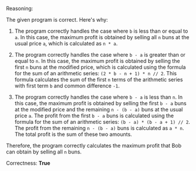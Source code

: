 Reasoning:

The given program is correct. Here's why:

1. The program correctly handles the case where `b` is less than or equal to `a`. In this case, the maximum profit is obtained by selling all `n` buns at the usual price `a`, which is calculated as `n * a`.

2. The program correctly handles the case where `b - a` is greater than or equal to `n`. In this case, the maximum profit is obtained by selling the first `n` buns at the modified price, which is calculated using the formula for the sum of an arithmetic series: `(2 * b - n + 1) * n // 2`. This formula calculates the sum of the first `n` terms of the arithmetic series with first term `b` and common difference `-1`.

3. The program correctly handles the case where `b - a` is less than `n`. In this case, the maximum profit is obtained by selling the first `b - a` buns at the modified price and the remaining `n - (b - a)` buns at the usual price `a`. The profit from the first `b - a` buns is calculated using the formula for the sum of an arithmetic series: `(b - a) * (b - a + 1) // 2`. The profit from the remaining `n - (b - a)` buns is calculated as `a * n`. The total profit is the sum of these two amounts.

Therefore, the program correctly calculates the maximum profit that Bob can obtain by selling all `n` buns.

Correctness: **True**